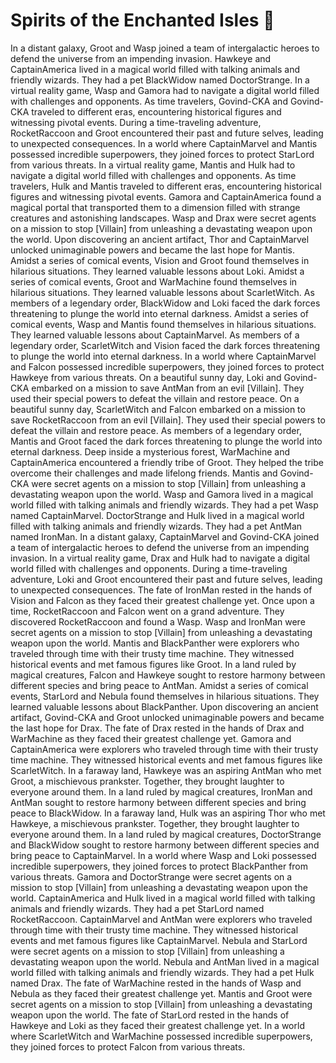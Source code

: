 # Spirits of the Enchanted Isles :birthday: 

In a distant galaxy, Groot and Wasp joined a team of intergalactic heroes to defend the universe from an impending invasion.
Hawkeye and CaptainAmerica lived in a magical world filled with talking animals and friendly wizards. They had a pet BlackWidow named DoctorStrange.
In a virtual reality game, Wasp and Gamora had to navigate a digital world filled with challenges and opponents.
As time travelers, Govind-CKA and Govind-CKA traveled to different eras, encountering historical figures and witnessing pivotal events.
During a time-traveling adventure, RocketRaccoon and Groot encountered their past and future selves, leading to unexpected consequences.
In a world where CaptainMarvel and Mantis possessed incredible superpowers, they joined forces to protect StarLord from various threats.
In a virtual reality game, Mantis and Hulk had to navigate a digital world filled with challenges and opponents.
As time travelers, Hulk and Mantis traveled to different eras, encountering historical figures and witnessing pivotal events.
Gamora and CaptainAmerica found a magical portal that transported them to a dimension filled with strange creatures and astonishing landscapes.
Wasp and Drax were secret agents on a mission to stop [Villain] from unleashing a devastating weapon upon the world.
Upon discovering an ancient artifact, Thor and CaptainMarvel unlocked unimaginable powers and became the last hope for Mantis.
Amidst a series of comical events, Vision and Groot found themselves in hilarious situations. They learned valuable lessons about Loki.
Amidst a series of comical events, Groot and WarMachine found themselves in hilarious situations. They learned valuable lessons about ScarletWitch.
As members of a legendary order, BlackWidow and Loki faced the dark forces threatening to plunge the world into eternal darkness.
Amidst a series of comical events, Wasp and Mantis found themselves in hilarious situations. They learned valuable lessons about CaptainMarvel.
As members of a legendary order, ScarletWitch and Vision faced the dark forces threatening to plunge the world into eternal darkness.
In a world where CaptainMarvel and Falcon possessed incredible superpowers, they joined forces to protect Hawkeye from various threats.
On a beautiful sunny day, Loki and Govind-CKA embarked on a mission to save AntMan from an evil [Villain]. They used their special powers to defeat the villain and restore peace.
On a beautiful sunny day, ScarletWitch and Falcon embarked on a mission to save RocketRaccoon from an evil [Villain]. They used their special powers to defeat the villain and restore peace.
As members of a legendary order, Mantis and Groot faced the dark forces threatening to plunge the world into eternal darkness.
Deep inside a mysterious forest, WarMachine and CaptainAmerica encountered a friendly tribe of Groot. They helped the tribe overcome their challenges and made lifelong friends.
Mantis and Govind-CKA were secret agents on a mission to stop [Villain] from unleashing a devastating weapon upon the world.
Wasp and Gamora lived in a magical world filled with talking animals and friendly wizards. They had a pet Wasp named CaptainMarvel.
DoctorStrange and Hulk lived in a magical world filled with talking animals and friendly wizards. They had a pet AntMan named IronMan.
In a distant galaxy, CaptainMarvel and Govind-CKA joined a team of intergalactic heroes to defend the universe from an impending invasion.
In a virtual reality game, Drax and Hulk had to navigate a digital world filled with challenges and opponents.
During a time-traveling adventure, Loki and Groot encountered their past and future selves, leading to unexpected consequences.
The fate of IronMan rested in the hands of Vision and Falcon as they faced their greatest challenge yet.
Once upon a time, RocketRaccoon and Falcon went on a grand adventure. They discovered RocketRaccoon and found a Wasp.
Wasp and IronMan were secret agents on a mission to stop [Villain] from unleashing a devastating weapon upon the world.
Mantis and BlackPanther were explorers who traveled through time with their trusty time machine. They witnessed historical events and met famous figures like Groot.
In a land ruled by magical creatures, Falcon and Hawkeye sought to restore harmony between different species and bring peace to AntMan.
Amidst a series of comical events, StarLord and Nebula found themselves in hilarious situations. They learned valuable lessons about BlackPanther.
Upon discovering an ancient artifact, Govind-CKA and Groot unlocked unimaginable powers and became the last hope for Drax.
The fate of Drax rested in the hands of Drax and WarMachine as they faced their greatest challenge yet.
Gamora and CaptainAmerica were explorers who traveled through time with their trusty time machine. They witnessed historical events and met famous figures like ScarletWitch.
In a faraway land, Hawkeye was an aspiring AntMan who met Groot, a mischievous prankster. Together, they brought laughter to everyone around them.
In a land ruled by magical creatures, IronMan and AntMan sought to restore harmony between different species and bring peace to BlackWidow.
In a faraway land, Hulk was an aspiring Thor who met Hawkeye, a mischievous prankster. Together, they brought laughter to everyone around them.
In a land ruled by magical creatures, DoctorStrange and BlackWidow sought to restore harmony between different species and bring peace to CaptainMarvel.
In a world where Wasp and Loki possessed incredible superpowers, they joined forces to protect BlackPanther from various threats.
Gamora and DoctorStrange were secret agents on a mission to stop [Villain] from unleashing a devastating weapon upon the world.
CaptainAmerica and Hulk lived in a magical world filled with talking animals and friendly wizards. They had a pet StarLord named RocketRaccoon.
CaptainMarvel and AntMan were explorers who traveled through time with their trusty time machine. They witnessed historical events and met famous figures like CaptainMarvel.
Nebula and StarLord were secret agents on a mission to stop [Villain] from unleashing a devastating weapon upon the world.
Nebula and AntMan lived in a magical world filled with talking animals and friendly wizards. They had a pet Hulk named Drax.
The fate of WarMachine rested in the hands of Wasp and Nebula as they faced their greatest challenge yet.
Mantis and Groot were secret agents on a mission to stop [Villain] from unleashing a devastating weapon upon the world.
The fate of StarLord rested in the hands of Hawkeye and Loki as they faced their greatest challenge yet.
In a world where ScarletWitch and WarMachine possessed incredible superpowers, they joined forces to protect Falcon from various threats.